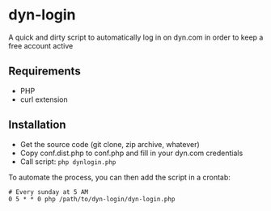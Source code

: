 dyn-login
=========

A quick and dirty script to automatically log in on dyn.com in order to keep a free account active

Requirements
------------
* PHP
* curl extension

Installation
------------
* Get the source code (git clone, zip archive, whatever)
* Copy conf.dist.php to conf.php and fill in your dyn.com credentials
* Call script: `php dynlogin.php`

To automate the process, you can then add the script in a crontab:
```
# Every sunday at 5 AM
0 5 * * 0 php /path/to/dyn-login/dyn-login.php
```

